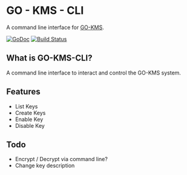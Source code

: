 # GO - KMS - CLI

A command line interface for [GO-KMS](https://github.com/keithballdotnet/go-kms).

[![GoDoc](https://godoc.org/github.com/keithballdotnet/go-kms-cli?status.svg)](https://godoc.org/github.com/keithballdotnet/go-kms-cli)
[![Build Status](https://travis-ci.org/keithballdotnet/go-kms-cli.svg)](https://travis-ci.org/keithballdotnet/go-kms-cli)

## What is GO-KMS-CLI?

A command line interface to interact and control the GO-KMS system.

## Features

- List Keys
- Create Keys
- Enable Key
- Disable Key

## Todo

- Encrypt / Decrypt via command line?
- Change key description
